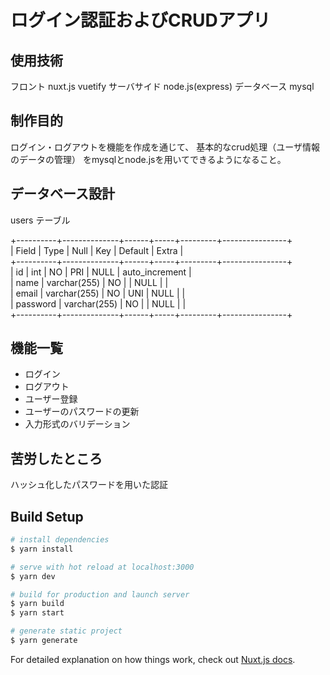 # ログイン認証およびCRUDアプリ

## 使用技術
フロント
nuxt.js
vuetify
サーバサイド
node.js(express)
データベース
mysql

## 制作目的
ログイン・ログアウトを機能を作成を通じて、
基本的なcrud処理（ユーザ情報のデータの管理）
をmysqlとnode.jsを用いてできるようになること。

## データベース設計

users テーブル

+----------+--------------+------+-----+---------+----------------+  
| Field    | Type         | Null | Key | Default | Extra          |  
+----------+--------------+------+-----+---------+----------------+  
| id       | int          | NO   | PRI | NULL    | auto_increment |  
| name     | varchar(255) | NO   |     | NULL    |                |  
| email    | varchar(255) | NO   | UNI | NULL    |                |  
| password | varchar(255) | NO   |     | NULL    |                |  
+----------+--------------+------+-----+---------+----------------+  

## 機能一覧
* ログイン
* ログアウト
* ユーザー登録
* ユーザーのパスワードの更新
* 入力形式のバリデーション

## 苦労したところ
ハッシュ化したパスワードを用いた認証

## Build Setup

```bash
# install dependencies
$ yarn install

# serve with hot reload at localhost:3000
$ yarn dev

# build for production and launch server
$ yarn build
$ yarn start

# generate static project
$ yarn generate
```

For detailed explanation on how things work, check out [Nuxt.js docs](https://nuxtjs.org).

